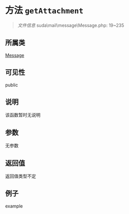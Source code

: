 # 方法 `getAttachment`



> *文件信息* suda\mail\message\Message.php: 19~235

## 所属类 

[Message](../Message.md)

## 可见性

 public 

## 说明

该函数暂时无说明


## 参数


无参数


## 返回值

返回值类型不定


## 例子

example